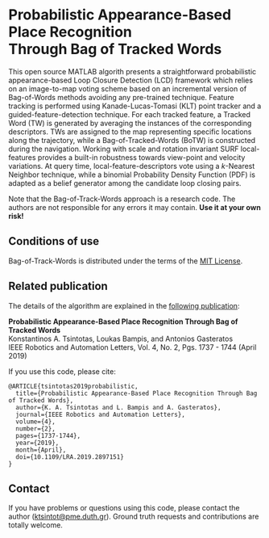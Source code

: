 # Probabilistic Appearance-Based Place Recognition</br> Through Bag of Tracked Words

This open source MATLAB algorith presents a straightforward probabilistic appearance-based Loop Closure Detection (LCD) framework which relies on an image-to-map voting scheme based on an incremental version of Bag-of-Words methods avoiding any pre-trained technique. Feature tracking is performed using Kanade-Lucas-Tomasi (KLT) point tracker and a guided-feature-detection technique. For each tracked feature, a Tracked Word (TW) is generated by averaging the instances of the corresponding descriptors. TWs are assigned to the map representing specific locations along the trajectory, while a Bag-of-Tracked-Words (BoTW) is constructed during the navigation. Working with scale and rotation invariant SURF local-features provides a built-in robustness towards view-point and velocity variations. At query time, local-feature-descriptors vote using a *k*-Nearest Neighbor technique, while a binomial Probability Density Function (PDF) is adapted as a belief generator among the candidate loop closing pairs.

Note that the Bag-of-Track-Words approach is a research code. The authors are not responsible for any errors it may contain. **Use it at your own risk!**

## Conditions of use
Bag-of-Track-Words is distributed under the terms of the [MIT License](https://github.com/ktsintotas/Bag-of-Tracked-Words/blob/master/LICENSE).

## Related publication
The details of the algorithm are explained in the [following publication](https://ieeexplore.ieee.org/document/8633405):

**Probabilistic Appearance-Based Place Recognition Through Bag of Tracked Words<br/>**
Konstantinos A. Tsintotas, Loukas Bampis, and Antonios Gasteratos<br/>
IEEE Robotics and Automation Letters, Vol. 4, No. 2, Pgs. 1737 - 1744 (April 2019)

If you use this code, please cite:

```
@ARTICLE{tsintotas2019probabilistic,
  title={Probabilistic Appearance-Based Place Recognition Through Bag of Tracked Words},  
  author={K. A. Tsintotas and L. Bampis and A. Gasteratos},   
  journal={IEEE Robotics and Automation Letters},
  volume={4},
  number={2},
  pages={1737-1744},
  year={2019},   
  month={April}, 
  doi={10.1109/LRA.2019.2897151}  
}
```
## Contact
If you have problems or questions using this code, please contact the author (ktsintot@pme.duth.gr). Ground truth requests and contributions are totally welcome.
